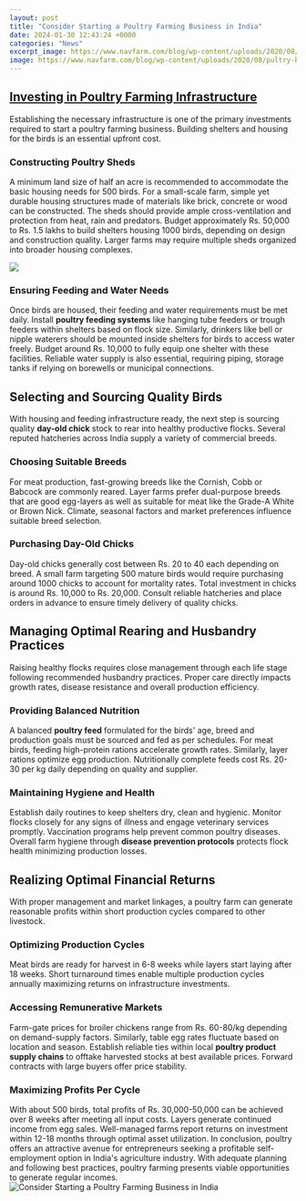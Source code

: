 ```yaml
---
layout: post
title: "Consider Starting a Poultry Farming Business in India"
date: 2024-01-30 12:43:24 +0000
categories: "News"
excerpt_image: https://www.navfarm.com/blog/wp-content/uploads/2020/08/pultry-business.jpg
image: https://www.navfarm.com/blog/wp-content/uploads/2020/08/pultry-business.jpg
---
```


## [Investing in Poultry Farming Infrastructure](https://yt.io.vn/collection/alcocer)
Establishing the necessary infrastructure is one of the primary investments required to start a poultry farming business. Building shelters and housing for the birds is an essential upfront cost.
### Constructing Poultry Sheds
A minimum land size of half an acre is recommended to accommodate the basic housing needs for 500 birds. For a small-scale farm, simple yet durable housing structures made of materials like brick, concrete or wood can be constructed. The sheds should provide ample cross-ventilation and protection from heat, rain and predators. Budget approximately Rs. 50,000 to Rs. 1.5 lakhs to build shelters housing 1000 birds, depending on design and construction quality. Larger farms may require multiple sheds organized into broader housing complexes.

![](https://okcredit-blog-images-prod.storage.googleapis.com/2020/12/poultry5-1.jpg)
### Ensuring Feeding and Water Needs 
Once birds are housed, their feeding and water requirements must be met daily. Install **poultry feeding systems** like hanging tube feeders or trough feeders within shelters based on flock size. Similarly, drinkers like bell or nipple waterers should be mounted inside shelters for birds to access water freely. Budget around Rs. 10,000 to fully equip one shelter with these facilities. Reliable water supply is also essential, requiring piping, storage tanks if relying on borewells or municipal connections.
## **Selecting and Sourcing Quality Birds**
With housing and feeding infrastructure ready, the next step is sourcing quality **day-old chick** stock to rear into healthy productive flocks. Several reputed hatcheries across India supply a variety of commercial breeds.
### Choosing Suitable Breeds
For meat production, fast-growing breeds like the Cornish, Cobb or Babcock are commonly reared. Layer farms prefer dual-purpose breeds that are good egg-layers as well as suitable for meat like the Grade-A White or Brown Nick. Climate, seasonal factors and market preferences influence suitable breed selection.  
### Purchasing Day-Old Chicks
Day-old chicks generally cost between Rs. 20 to 40 each depending on breed. A small farm targeting 500 mature birds would require purchasing around 1000 chicks to account for mortality rates. Total investment in chicks is around Rs. 10,000 to Rs. 20,000. Consult reliable hatcheries and place orders in advance to ensure timely delivery of quality chicks.
## **Managing Optimal Rearing and Husbandry Practices**
Raising healthy flocks requires close management through each life stage following recommended husbandry practices. Proper care directly impacts growth rates, disease resistance and overall production efficiency.
### Providing Balanced Nutrition 
A balanced **poultry feed** formulated for the birds' age, breed and production goals must be sourced and fed as per schedules. For meat birds, feeding high-protein rations accelerate growth rates. Similarly, layer rations optimize egg production. Nutritionally complete feeds cost Rs. 20-30 per kg daily depending on quality and supplier.
### Maintaining Hygiene and Health
Establish daily routines to keep shelters dry, clean and hygienic. Monitor flocks closely for any signs of illness and engage veterinary services promptly. Vaccination programs help prevent common poultry diseases. Overall farm hygiene through **disease prevention protocols** protects flock health minimizing production losses.
## **Realizing Optimal Financial Returns** 
With proper management and market linkages, a poultry farm can generate reasonable profits within short production cycles compared to other livestock.
### Optimizing Production Cycles 
Meat birds are ready for harvest in 6-8 weeks while layers start laying after 18 weeks. Short turnaround times enable multiple production cycles annually maximizing returns on infrastructure investments. 
### Accessing Remunerative Markets
Farm-gate prices for broiler chickens range from Rs. 60-80/kg depending on demand-supply factors. Similarly, table egg rates fluctuate based on location and season. Establish reliable ties within local **poultry product supply chains** to offtake harvested stocks at best available prices. Forward contracts with large buyers offer price stability.
### Maximizing Profits Per Cycle
With about 500 birds, total profits of Rs. 30,000-50,000 can be achieved over 8 weeks after meeting all input costs. Layers generate continued income from egg sales. Well-managed farms report returns on investment within 12-18 months through optimal asset utilization.
In conclusion, poultry offers an attractive avenue for entrepreneurs seeking a profitable self-employment option in India's agriculture industry. With adequate planning and following best practices, poultry farming presents viable opportunities to generate regular incomes.
![Consider Starting a Poultry Farming Business in India](https://www.navfarm.com/blog/wp-content/uploads/2020/08/pultry-business.jpg)